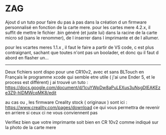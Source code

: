 # ZAG

Ajout d un tuto pour faire du pas à pas dans la création d un firmware personnalisé en fonction de la carte mere.
pour les cartes mere 4.2.x, il suffit de mettre le fichier .bin généré (et juste lui) dans la racine de la carte micro sd (sans le renommer), 
de l inserrer dans l imprimante et de l allumer.

pour les vcartes meres 1.1.x , il faut le faire a partir de VS code, c est plus contraignant, sachant que toutes n'ont pas un boolader, et donc qu il faut d abord en flasher un... 

----

Deux fichiers sont dispo pour une CR10v2, avec et sans BLTouch en Français
le programme xcode qui semble etre utile ( j'ai une Ender 5, et le process est différent)
j ai trouvé un tuto : https://docs.google.com/document/d/1cuYWpDw8aPuLEXus3uNsgDIEAKEze3Z9-hIDMWcqMK8/edit

au cas ou , les firmware Creality stock ( originaux ) sont ici : https://www.creality.com/pages/download
ce qui vous permettra de revenir en arriere si ceux ci ne vous conviennent pas

Verifiez bien que votre imprimante soit bien en CR 10v2 comme indiqué sur la photo de la carte mere 
